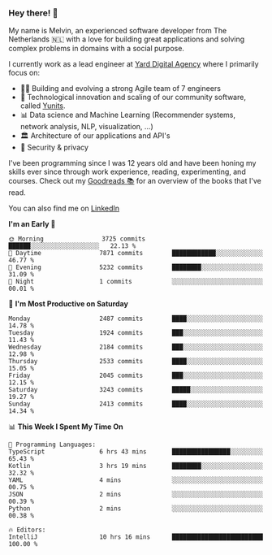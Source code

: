 ### Hey there! 👋

My name is Melvin, an experienced software developer from The Netherlands 🇳🇱 with a love for building great applications and solving complex problems in domains with a social purpose. 

I currently work as a lead engineer at [Yard Digital Agency](https://github.com/yardinternet) where I primarily focus on:

* 👏🏼 Building and evolving a strong Agile team of 7 engineers
* 🚀 Technological innovation and scaling of our community software, called [Yunits](https://www.yunits.com/).
* 📊 Data science and Machine Learning (Recommender systems, network analysis, NLP, visualization, ...)
* 🏛 Architecture of our applications and API's
* 🔐 Security & privacy

I've been programming since I was 12 years old and have been honing my skills ever since through work experience, reading, experimenting, and courses.
Check out my [Goodreads 📚](https://goodreads.com/melvinkoopmans) for an overview of the books that I've read. 

You can also find me on [LinkedIn](https://www.linkedin.com/in/melvinkoopmans)

<!--START_SECTION:waka-->
**I'm an Early 🐤** 

```text
🌞 Morning                3725 commits        ██████░░░░░░░░░░░░░░░░░░░   22.13 % 
🌆 Daytime                7871 commits        ████████████░░░░░░░░░░░░░   46.77 % 
🌃 Evening                5232 commits        ████████░░░░░░░░░░░░░░░░░   31.09 % 
🌙 Night                  1 commits           ░░░░░░░░░░░░░░░░░░░░░░░░░   00.01 % 
```
📅 **I'm Most Productive on Saturday** 

```text
Monday                   2487 commits        ████░░░░░░░░░░░░░░░░░░░░░   14.78 % 
Tuesday                  1924 commits        ███░░░░░░░░░░░░░░░░░░░░░░   11.43 % 
Wednesday                2184 commits        ███░░░░░░░░░░░░░░░░░░░░░░   12.98 % 
Thursday                 2533 commits        ████░░░░░░░░░░░░░░░░░░░░░   15.05 % 
Friday                   2045 commits        ███░░░░░░░░░░░░░░░░░░░░░░   12.15 % 
Saturday                 3243 commits        █████░░░░░░░░░░░░░░░░░░░░   19.27 % 
Sunday                   2413 commits        ████░░░░░░░░░░░░░░░░░░░░░   14.34 % 
```


📊 **This Week I Spent My Time On** 

```text
💬 Programming Languages: 
TypeScript               6 hrs 43 mins       ████████████████░░░░░░░░░   65.43 % 
Kotlin                   3 hrs 19 mins       ████████░░░░░░░░░░░░░░░░░   32.32 % 
YAML                     4 mins              ░░░░░░░░░░░░░░░░░░░░░░░░░   00.75 % 
JSON                     2 mins              ░░░░░░░░░░░░░░░░░░░░░░░░░   00.39 % 
Python                   2 mins              ░░░░░░░░░░░░░░░░░░░░░░░░░   00.38 % 

🔥 Editors: 
IntelliJ                 10 hrs 16 mins      █████████████████████████   100.00 % 
```


<!--END_SECTION:waka-->
